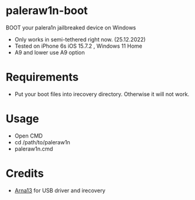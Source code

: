 # paleraw1n-boot
BOOT your palera1n jailbreaked device on Windows

- Only works in semi-tethered right now. (25.12.2022)
- Tested on iPhone 6s iOS 15.7.2 , Windows 11 Home
- A9 and lower use A9 option

# Requirements

- Put your boot files into irecovery directory. Otherwise it will not work.

# Usage

- Open CMD
- cd /path/to/paleraw1n
- paleraw1n.cmd

# Credits 

- [Arna13](https://github.com/Arna13) for USB driver and irecovery
